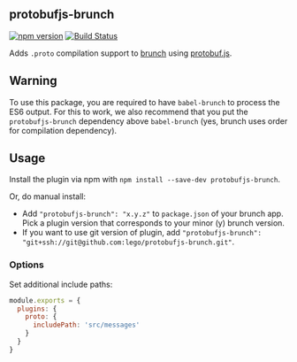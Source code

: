 ## protobufjs-brunch

[![npm version](https://badge.fury.io/js/protobufjs-brunch.svg)](https://badge.fury.io/js/protobufjs-brunch)
[![Build Status](https://travis-ci.org/lego/protobufjs-brunch.svg?branch=master)](https://travis-ci.org/lego/protobufjs-brunch)


Adds `.proto` compilation support to
[brunch](http://brunch.io) using [protobuf.js](https://github.com/dcodeIO/ProtoBuf.js/).

## Warning
To use this package, you are required to have `babel-brunch` to process the ES6 output. For this to work, we also recommend that you put the `protobufjs-brunch` dependency above `babel-brunch` (yes, brunch uses order for compilation dependency).

## Usage
Install the plugin via npm with `npm install --save-dev protobufjs-brunch`.

Or, do manual install:

* Add `"protobufjs-brunch": "x.y.z"` to `package.json` of your brunch app.
  Pick a plugin version that corresponds to your minor (y) brunch version.
* If you want to use git version of plugin, add
`"protobufjs-brunch": "git+ssh://git@github.com:lego/protobufjs-brunch.git"`.

### Options
Set additional include paths:
```javascript
module.exports = {
  plugins: {
    proto: {
      includePath: 'src/messages'
    }
  }
}
```
